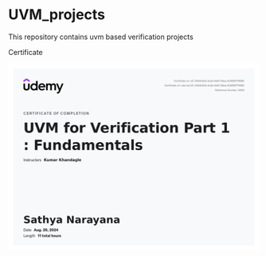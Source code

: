# UVM_projects
This repository contains uvm based verification projects

Certificate 

![certificate](./uvm.jpg)
